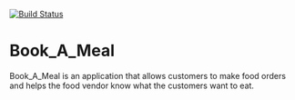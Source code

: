 [![Build Status](https://travis-ci.org/slimsolz/Book_A_Meal.svg?branch=ch-setup-server-156990961)](https://travis-ci.org/slimsolz/Book_A_Meal)


# Book_A_Meal
Book_A_Meal is an application that allows customers to make food orders and helps the food vendor know what the customers want to eat.
